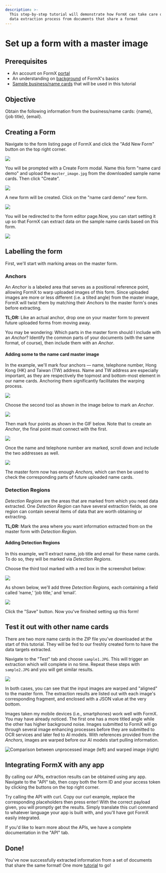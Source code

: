 ```yaml
---
description: >-
  This step-by-step tutorial will demonstrate how FormX can take care of the
  data extraction process from documents that share a format
---
```


# Set up a form with a master image

## Prerequisites

* An account on FormX [portal](https://formextractor.oursky.com/)
* An understanding on [background](../background.md) of FormX's basics
* [Sample business/name cards](https://drive.google.com/drive/folders/1DUEMq6uoKQmFWw-gI9gMXrGyW3VLKIAt?usp=sharing) that will be used in this tutorial

## Objective

Obtain the following information from the business/name cards: {name}, {job title}, {email}.

## Creating a Form

Navigate to the form listing page of FormX and click the "Add New Form" button on the top right corner.

![](../.gitbook/assets/screenshot-2020-09-10-at-3.58.36-pm.png)



You will be prompted with a Create Form modal. Name this form "name card demo" and upload the `master_image.jpg` from the downloaded sample name cards. Then click "Create".

![](../.gitbook/assets/screenshot-2020-09-10-at-4.02.40-pm.png)

A new form will be created. Click on the "name card demo" new form.

![](../.gitbook/assets/screenshot-2020-09-10-at-4.07.16-pm.png)

You will be redirected to the form editor page.Now, you can start setting it up so that FormX can extract data on the sample name cards based on this form.

![](../.gitbook/assets/screenshot-2020-09-10-at-6.15.08-pm.png)

## Labelling the form

First, we'll start with marking areas on the master form.

### Anchors

An _Anchor_ is a labeled area that serves as a positional reference point, allowing FormX to warp uploaded images of this form. Since uploaded images are more or less different \(i.e. a tilted angle\) from the master image, FormX will twist them by matching their _Anchors_ to the master form's ones before extracting.

**TL;DR:** Like an actual anchor, drop one on your master form to prevent future uploaded forms from moving away. 

You may be wondering: Which parts in the master form should I include with an _Anchor_? Identify the common parts of your documents \(with the same format, of course\), then include them with an _Anchor_.

#### Adding some to the name card master image

In the example, we'll mark four anchors — name, telephone number, Hong Kong \(HK\) and Taiwan \(TW\) address. Name and TW address are especially important, as they are respectively the topmost and bottom-most element in our name cards. Anchoring them significantly facilitates the warping process.

![](../.gitbook/assets/screenshot-2020-09-11-at-2.58.51-pm.png)

Choose the second tool as shown in the image below to mark an _Anchor_.

![](../.gitbook/assets/screenshot-2020-09-10-at-7.32.18-pm%20%281%29.png)

Then mark four points as shown in the GIF below. Note that to create an _Anchor_, the final point must connect with the first.

![](../.gitbook/assets/1.gif)

Once the name and telephone number are marked, scroll down and include the two addresses as well.

![](../.gitbook/assets/2.gif)

The master form now has enough _Anchors_, which can then be used to check the corresponding parts of future uploaded name cards.

### Detection Regions

_Detection Regions_ are the areas that are marked from which you need data extracted. One _Detection Region_ can have several extraction fields, as one region can contain several items of data that are worth obtaining or extracting.

**TL;DR:** Mark the area where you want information extracted from on the master form with _Detection Region._

#### Adding Detection Regions

In this example, we'll extract name, job title and email for these name cards. To do so, they will be marked via _Detection Regions_.

Choose the third tool marked with a red box in the screenshot below:

![](../.gitbook/assets/screenshot-2020-09-11-at-2.58.51-pm%20%281%29.png)

As shown below, we'll add three _Detection Regions,_ each containing a field called ‘name,’ ‘job title,’ and ‘email’.

![](../.gitbook/assets/replace.gif)

Click the "Save" button. Now you've finished setting up this form!

## Test it out with other name cards

There are two more name cards in the ZIP file you've downloaded at the start of this tutorial. They will be fed to our freshly created form to have the data targets extracted.

Navigate to the "Test" tab and choose `sample1.JPG`. This will trigger an extraction which will complete in no time. Repeat these steps with `sample2.JPG` and you will get similar results.

![](../.gitbook/assets/ezgif-1-4979681fccb4%20%281%29.gif)

In both cases, you can see that the input images are warped and "aligned" to the master form. The extraction results are listed out with each image's corresponding fragment, and enclosed with a JSON value at the very bottom.

Images taken my mobile devices \(i.e., smartphones\) work well with FormX. You may have already noticed. The first one has a more titled angle while the other has higher background noise. Images submitted to FormX will go through several image enhancing processes before they are submitted to OCR services and later fed to AI models. With references provided from the _Anchors,_ images are warped before our AI models start pulling information.

![Comparison between unprocessed image \(left\) and warped image \(right\)](../.gitbook/assets/screenshot-2020-09-11-at-4.37.28-pm.png)

## Integrating FormX with any app

By calling our APIs, extraction results can be obtained using any app. Navigate to the "API" tab, then copy both the form ID and your access token by clicking the buttons on the top right corner. 

Try calling the API with curl. Copy our curl example, replace the corresponding placeholders then press enter! With the correct payload given, you will promptly get the results. Simply translate this curl command to whatever language your app is built with, and you'll have got FormX easily integrated.

If you'd like to learn more about the APIs, we have a complete documentation in the "API" tab.

## Done!

You've now successfully extracted information from a set of documents that share the same format! One more [tutorial](set-up-a-form-without-master-image.md) to go!

